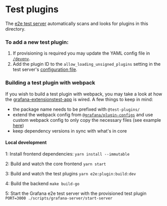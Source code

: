 # Test plugins

The [e2e test server](https://github.com/grafana/grafana/blob/main/scripts/grafana-server/start-server) automatically scans and looks for plugins in this directory.

### To add a new test plugin:

1. If provisioning is required you may update the YAML config file in [`/devenv`](https://github.com/grafana/grafana/tree/main/devenv).
2. Add the plugin ID to the `allow_loading_unsigned_plugins` setting in the test server's [configuration file](https://github.com/grafana/grafana/blob/main/scripts/grafana-server/custom.ini).

### Building a test plugin with webpack

If you wish to build a test plugin with webpack, you may take a look at how the [grafana-extensionstest-app](./grafana-extensionstest-app/) is wired. A few things to keep in mind:

- the package name needs to be prefixed with `@test-plugins/`
- extend the webpack config from [`@grafana/plugin-configs`](../../packages/grafana-plugin-configs/) and use custom webpack config to only copy the necessary files (see example [here](./grafana-extensionstest-app/webpack.config.ts))
- keep dependency versions in sync with what's in core

#### Local development

1: Install frontend dependencies:
`yarn install --immutable`

2: Build and watch the core frontend
`yarn start`

3: Build and watch the test plugins
`yarn e2e:plugin:build:dev`

4: Build the backend
`make build-go`

5: Start the Grafana e2e test server with the provisioned test plugin
`PORT=3000 ./scripts/grafana-server/start-server`
